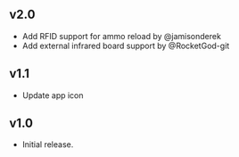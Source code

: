 ## v2.0

- Add RFID support for ammo reload by @jamisonderek
- Add external infrared board support by @RocketGod-git

## v1.1

- Update app icon


## v1.0

- Initial release.
